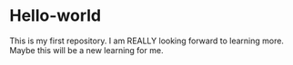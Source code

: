 # Hello-world
This is my first repository.
I am REALLY looking forward to learning more.
Maybe this will be a new learning for me.
